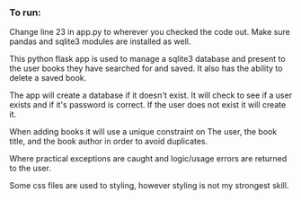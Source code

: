 ### To run:

Change line 23 in app.py to wherever you checked the code out.
Make sure pandas and sqlite3 modules are installed as well.

This python flask app is used to manage a sqlite3 database and present to the user books they have searched for and saved.  It also has the ability to delete a saved book.

The app will create a database if it doesn't exist.
It will check to see if a user exists and if it's password is correct.
If the user does not exist it will create it.

When adding books it will use a unique constraint on
The user, the book title, and the book author in order to avoid duplicates.

Where practical exceptions are caught and logic/usage errors are returned to the user.

Some css files are used to styling, however styling is not my strongest skill.
